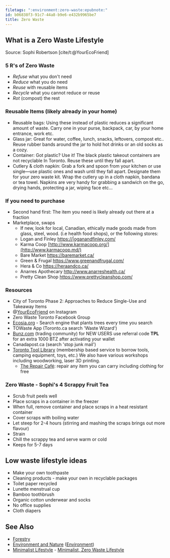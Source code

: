 ```yaml
---
filetags: ":environment:zero-waste:epubnote:"
id: b06838f3-91c7-44a8-b9e6-e432b9965be7
title: Zero Waste
---
```


## What is a Zero Waste Lifestyle

Source: Sophi Robertson \[cite/t:@YourEcoFriend\]

### 5 R's of Zero Waste

- *Refuse* what you don't need
- *Reduce* what you do need
- *Reuse* with reusable items
- *Recycle* what you cannot reduce or reuse
- *Rot* (compost) the rest

### Reusable Items (likely already in your home)

- Reusable bags: Using these instead of plastic reduces a significant
  amount of waste. Carry one in your purse, backpack, car, by your home
  entrance, work etc.
- Glass jar: Great for water, coffee, lunch, snacks, leftovers, compost
  etc.. Reuse rubber bands around the jar to hold hot drinks or an old
  socks as a cozy.
- Container: Got plastic? Use it! The black plastic takeout containers
  are not recyclable In Toronto. Reuse these until they fall apart.
- Cutlery & cloth napkin: Grab a fork and spoon from your kitchen or use
  single—use plastic ones and wash until they fall apart. Designate them
  for your zero waste kit. Wrap the cutlery up in a cloth napkin,
  bandana or tea towel. Napkins are very handy for grabbing a sandwich
  on the go, drying hands, protecting a jar, wiping face etc…

### If you need to purchase

- Second hand first: The item you need is likely already out there at a
  fraction
- Marketplace, swaps
  - If new, look for local, Canadian, ethically made goods made from
    glass, steel, wood. (i.e health food shops), or the following
    stores:
  - Logan and Finley
    [https://\|oganandfinley.com/](https://|oganandfinley.com/)
  - Karma Coop [http://www.karmacoop.org/](http://www.karmacoop.md/)
  - Bare Market <https://baremarket.ca/>
  - Green & Frugal <https://www.greenandfrugal.com/>
  - Hera & Co <https://heraandco.ca/>
  - Anarres Apothecary <http://www.anarreshealth.ca/>
  - Pretty Clean Shop <https://www.prettycleanshop.com/>

### Resources

- City of Toronto Phase 2: Approaches to Reduce Single-Use and Takeaway
  Items
- @[YourEcoFriend](https://www.instagram.com/yourecofriend/) on
  Instagram
- Zero Waste Toronto Facebook Group
- [Ecosia.org](https://www.ecosia.md/) - Search engine that plants trees
  every time you search
- TOWaste App (Toronto.ca search 'Waste Wizard')
- [Bunz.com](https://bunz.com/explore) (trading community) for NEW USERS
  use referral code **TPL** for an extra 1000 BTZ after activating your
  wallet
- Canadapost.ca (search 'stop junk mail')
- [Toronto Tool Library](https://torontotoollibrary.com/) (membership
  based service to borrow tools, camping equipment, toys, etc.) We also
  have various workshops including woodworking, laser 3D printing.
  - [The Repair
    Café](https://repaircafetoronto.ca/repair-cafe-to-at-toronto-tool-library-st-clair-branch/):
    repair any item you can carry including clothing for free

### Zero Waste - Sophi's 4 Scrappy Fruit Tea

- Scrub fruit peels well
- Place scraps in a container in the freezer
- When full, remove container and place scraps in a heat resistant
  container
- Cover scraps with boiling water
- Let steep for 2-4 hours (stirring and mashing the scraps brings out
  more flavour)
- Strain
- Chill the scrappy tea and serve warm or cold
- Keeps for 5-7 days

## Low waste lifestyle ideas

- Make your own toothpaste
- Cleaning products - make your own in recyclable packages
- Toilet paper recycled
- Lunette menstrual cup
- Bamboo toothbrush
- Organic cotton underwear and socks
- No office supplies
- Cloth diapers

## See Also

- [Forestry](360-Social-Services-Volunteer-Forestry.md)
- [Environment and Nature](id:2eea361c-9f11-4440-9cb0-d7a3f5b190cc)
  ([Environment](550-Earth-Sciences-Environment.md))
- [Minimalist
  Lifestyle](158-Psychology-Applied-Environment-Minimalist-Lifestyle.md) -
  [Minimalist, Zero Waste
  Lifestyle](id:df69cada-d197-4508-9ae0-12affb79dfd0)
